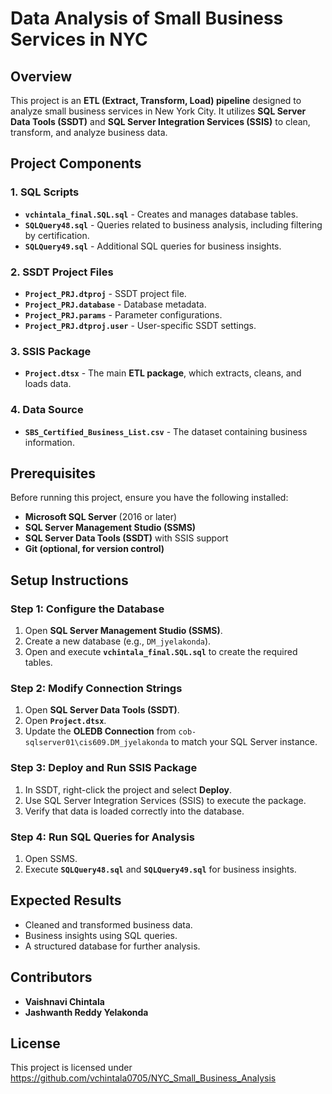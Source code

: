 # Data Analysis of Small Business Services in NYC

## Overview
This project is an **ETL (Extract, Transform, Load) pipeline** designed to analyze small business services in New York City. It utilizes **SQL Server Data Tools (SSDT)** and **SQL Server Integration Services (SSIS)** to clean, transform, and analyze business data.

## Project Components
### **1. SQL Scripts**
- **`vchintala_final.SQL.sql`** - Creates and manages database tables.
- **`SQLQuery48.sql`** - Queries related to business analysis, including filtering by certification.
- **`SQLQuery49.sql`** - Additional SQL queries for business insights.

### **2. SSDT Project Files**
- **`Project_PRJ.dtproj`** - SSDT project file.
- **`Project_PRJ.database`** - Database metadata.
- **`Project_PRJ.params`** - Parameter configurations.
- **`Project_PRJ.dtproj.user`** - User-specific SSDT settings.

### **3. SSIS Package**
- **`Project.dtsx`** - The main **ETL package**, which extracts, cleans, and loads data.

### **4. Data Source**
- **`SBS_Certified_Business_List.csv`** - The dataset containing business information.

## Prerequisites
Before running this project, ensure you have the following installed:
- **Microsoft SQL Server** (2016 or later)
- **SQL Server Management Studio (SSMS)**
- **SQL Server Data Tools (SSDT)** with SSIS support
- **Git (optional, for version control)**

## Setup Instructions
### **Step 1: Configure the Database**
1. Open **SQL Server Management Studio (SSMS)**.
2. Create a new database (e.g., `DM_jyelakonda`).
3. Open and execute **`vchintala_final.SQL.sql`** to create the required tables.

### **Step 2: Modify Connection Strings**
1. Open **SQL Server Data Tools (SSDT)**.
2. Open **`Project.dtsx`**.
3. Update the **OLEDB Connection** from `cob-sqlserver01\cis609.DM_jyelakonda` to match your SQL Server instance.

### **Step 3: Deploy and Run SSIS Package**
1. In SSDT, right-click the project and select **Deploy**.
2. Use SQL Server Integration Services (SSIS) to execute the package.
3. Verify that data is loaded correctly into the database.

### **Step 4: Run SQL Queries for Analysis**
1. Open SSMS.
2. Execute **`SQLQuery48.sql`** and **`SQLQuery49.sql`** for business insights.

## Expected Results
- Cleaned and transformed business data.
- Business insights using SQL queries.
- A structured database for further analysis.

## Contributors
- **Vaishnavi Chintala**
- **Jashwanth Reddy Yelakonda**

## License
This project is licensed under https://github.com/vchintala0705/NYC_Small_Business_Analysis
